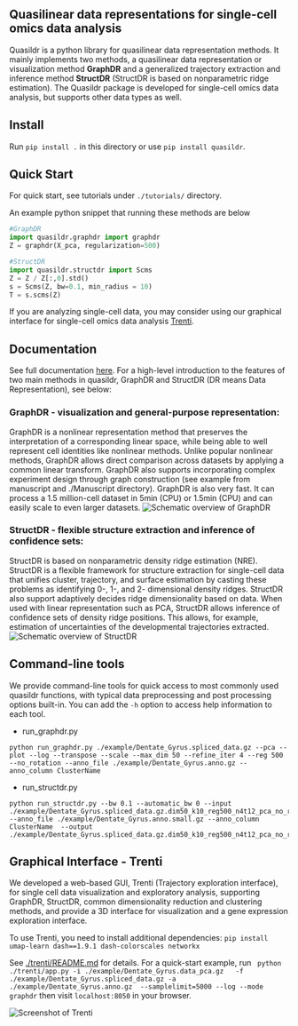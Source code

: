 ## Quasilinear data representations for single-cell omics data analysis

Quasildr is a python library for quasilinear data representation methods. 
It mainly implements two methods, a quasilinear data representation or visualization 
method **GraphDR** and a generalized trajectory extraction and inference method **StructDR** (StructDR is based on nonparametric ridge estimation). The Quasildr package is developed for 
single-cell omics data analysis, but supports other 
data types as well. 


## Install

Run `pip install .` in this directory or use `pip install quasildr`.


## Quick Start

For quick start, see tutorials under `./tutorials/` directory.

An example python snippet that running these methods are below

```python
#GraphDR 
import quasildr.graphdr import graphdr
Z = graphdr(X_pca, regularization=500)

#StructDR
import quasildr.structdr import Scms
Z = Z / Z[:,0].std()
s = Scms(Z, bw=0.1, min_radius = 10)
T = s.scms(Z)
```

If you are analyzing single-cell data, you may consider using our 
graphical interface for single-cell omics data analysis [Trenti](#graphical-interface).


## Documentation
See full documentation [here](https://quasildr.readthedocs.io/en/latest/main.html). For a high-level introduction to the features of two main methods in quasildr, GraphDR and StructDR (DR means Data Representation), see below:

### GraphDR - visualization and general-purpose representation: 
GraphDR is a nonlinear representation method 
that preserves the interpretation of a corresponding linear space, while being able to well represent cell
 identities like nonlinear methods. Unlike popular nonlinear methods, GraphDR allows direct 
 comparison across datasets by applying a common linear transform. GraphDR also supports incorporating 
 complex experiment design through graph construction (see example from manuscript and ./Manuscript directory). 
 GraphDR is also very fast. It can process a 1.5 million-cell dataset in 5min (CPU) or 1.5min (CPU) and 
 can easily scale to even larger datasets.
![Schematic overview of GraphDR](https://github.com/jzthree/quasildr/blob/master/docs/source/_static/GraphDR.png "GraphDR")

### StructDR - flexible structure extraction and inference of confidence sets: 
StructDR is based on nonparametric density ridge estimation (NRE). StructDR is a flexible framework 
for structure extraction for single-cell data that unifies cluster, trajectory, and surface estimation 
by casting these problems as identifying 0-, 1-, and 2- dimensional density ridges. StructDR also support
 adaptively decides ridge dimensionality based on data. When used with linear representation such as PCA, 
 StructDR allows inference of confidence sets of density ridge positions. This allows, for example, 
 estimation of uncertainties of the developmental trajectories extracted.
![Schematic overview of StructDR](https://github.com/jzthree/quasildr/blob/master/docs/source/_static/StructDR.png "StructDR")


## Command-line tools 

We provide command-line tools for quick access to most commonly used quasildr functions, with typical data preprocessing and post processing options built-in. You can add the `-h` option to access help information to each tool.

* run_graphdr.py
```
python run_graphdr.py ./example/Dentate_Gyrus.spliced_data.gz --pca --plot --log --transpose --scale --max_dim 50 --refine_iter 4 --reg 500 --no_rotation --anno_file ./example/Dentate_Gyrus.anno.gz --anno_column ClusterName 
```

* run_structdr.py
```
python run_structdr.py --bw 0.1 --automatic_bw 0 --input ./example/Dentate_Gyrus.spliced_data.gz.dim50_k10_reg500_n4t12_pca_no_rotation_log_scale_transpose.graphdr.small.gz  --anno_file ./example/Dentate_Gyrus.anno.small.gz --anno_column ClusterName  --output ./example/Dentate_Gyrus.spliced_data.gz.dim50_k10_reg500_n4t12_pca_no_rotation_log_scale_transpose.graphdr.small.gz
```

## Graphical Interface - Trenti

We developed a web-based GUI, Trenti (Trajectory exploration interface), for single cell data visualization and exploratory analysis, supporting GraphDR, StructDR, common dimensionality reduction and clustering methods, and provide a 3D interface for visualization and a gene expression exploration interface. 

To use Trenti, you need to install additional dependencies:
`pip install umap-learn dash==1.9.1 dash-colorscales networkx`

See [./trenti/README.md](https://github.com/jzthree/quasildr/blob/master/trenti/README.md) for details. For a quick-start example, run
` python ./trenti/app.py -i ./example/Dentate_Gyrus.data_pca.gz   -f ./example/Dentate_Gyrus.spliced_data.gz -a ./example/Dentate_Gyrus.anno.gz  --samplelimit=5000 --log --mode graphdr` then visit `localhost:8050` in your browser.

![Screenshot of Trenti](https://github.com/jzthree/quasildr/blob/master/docs/source/_static/Trenti.png "StructDR")

